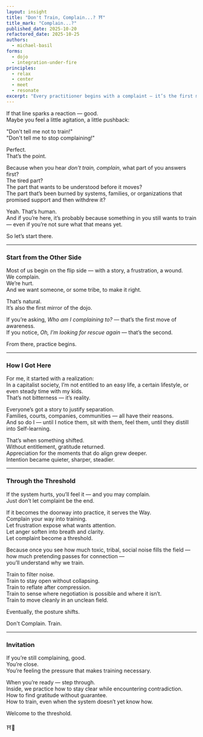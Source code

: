 ```yaml
---
layout: insight
title: "Don't Train, Complain...? ⛩️"
title_mark: "Complain...?"
published_date: 2025-10-20
refactored_date: 2025-10-25
authors:
  - michael-basil
forms:
  - dojo
  - integration-under-fire
principles:
  - relax
  - center
  - meet
  - resonate
excerpt: "Every practitioner begins with a complaint — it’s the first mirror of the dojo. This piece opens the gate: an orientation to frustration, Self-learning, and the quiet art of turning noise into clarity."
---
```


If that line sparks a reaction — good.  
Maybe you feel a little agitation, a little pushback:  

"Don't tell me not to train!"  
"Don't tell me to stop complaining!"  

Perfect.  
That’s the point.  

Because when you hear *don't train, complain*, what part of you answers first?  
The tired part?  
The part that wants to be understood before it moves?  
The part that’s been burned by systems, families, or organizations that promised support and then withdrew it?  

Yeah. That’s human.  
And if you’re here, it’s probably because something in you still wants to train — even if you’re not sure what that means yet.  

So let’s start there.

---

### Start from the Other Side

Most of us begin on the flip side — with a story, a frustration, a wound.  
We complain.  
We’re hurt.  
And we want someone, or some tribe, to make it right.  

That’s natural.  
It’s also the first mirror of the dojo.  

If you’re asking, *Who am I complaining to?* — that’s the first move of awareness.  
If you notice, *Oh, I’m looking for rescue again* — that’s the second.  

From there, practice begins.  

---

### How I Got Here

For me, it started with a realization:  
In a capitalist society, I’m not entitled to an easy life, a certain lifestyle, or even steady time with my kids.  
That’s not bitterness — it’s reality.  

Everyone’s got a story to justify separation.  
Families, courts, companies, communities — all have their reasons.  
And so do I — until I notice them, sit with them, feel them, until they distill into Self-learning.  

That’s when something shifted.  
Without entitlement, gratitude returned.  
Appreciation for the moments that do align grew deeper.  
Intention became quieter, sharper, steadier.  

---

### Through the Threshold

If the system hurts, you’ll feel it — and you may complain.  
Just don’t let complaint be the end.  

If it becomes the doorway into practice, it serves the Way.  
Complain your way into training.  
Let frustration expose what wants attention.  
Let anger soften into breath and clarity.  
Let complaint become a threshold.  

Because once you see how much toxic, tribal, social noise fills the field —  
how much pretending passes for connection —  
you’ll understand why we train.  

Train to filter noise.  
Train to stay open without collapsing.  
Train to reflate after compression.  
Train to sense where negotiation is possible and where it isn’t.  
Train to move cleanly in an unclean field.  

Eventually, the posture shifts.  

Don't Complain. Train.

---

### Invitation

If you’re still complaining, good.  
You’re close.  
You’re feeling the pressure that makes training necessary.  

When you’re ready — step through.  
Inside, we practice how to stay clear while encountering contradiction.  
How to find gratitude without guarantee.  
How to train, even when the system doesn’t yet know how.  

Welcome to the threshold.  

⛩️🌿  
